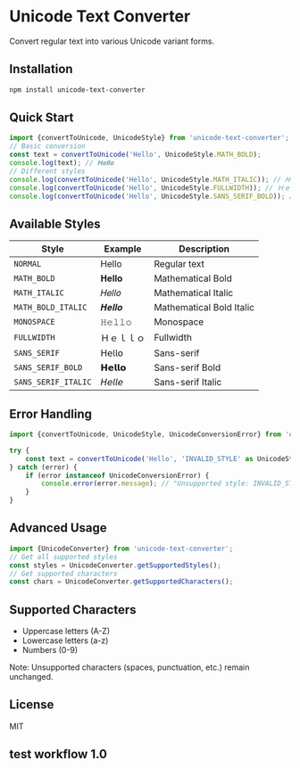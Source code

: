 # Unicode Text Converter

Convert regular text into various Unicode variant forms.

## Installation

```bash
npm install unicode-text-converter
```

## Quick Start

```typescript
import {convertToUnicode, UnicodeStyle} from 'unicode-text-converter';
// Basic conversion
const text = convertToUnicode('Hello', UnicodeStyle.MATH_BOLD);
console.log(text); // 𝐇𝐞𝐥𝐥𝐨
// Different styles
console.log(convertToUnicode('Hello', UnicodeStyle.MATH_ITALIC)); // 𝐻𝑒𝑙𝑙𝑜
console.log(convertToUnicode('Hello', UnicodeStyle.FULLWIDTH)); // Ｈｅｌｌｏ
console.log(convertToUnicode('Hello', UnicodeStyle.SANS_SERIF_BOLD)); // 𝗛𝗲𝗹𝗹𝗼
```

## Available Styles

| Style               | Example    | Description              |
|---------------------|------------|--------------------------|
| `NORMAL`            | Hello      | Regular text             |
| `MATH_BOLD`         | 𝐇𝐞𝐥𝐥𝐨 | Mathematical Bold        |
| `MATH_ITALIC`       | 𝐻𝑒𝑙𝑙𝑜 | Mathematical Italic      |
| `MATH_BOLD_ITALIC`  | 𝑯𝒆𝒍𝒍𝒐 | Mathematical Bold Italic |
| `MONOSPACE`         | 𝙷𝚎𝚕𝚕𝚘 | Monospace                |
| `FULLWIDTH`         | Ｈｅｌｌｏ      | Fullwidth                |
| `SANS_SERIF`        | 𝖧𝖾𝗅𝗅𝗈 | Sans-serif               |
| `SANS_SERIF_BOLD`   | 𝗛𝗲𝗹𝗹𝗼 | Sans-serif Bold          |
| `SANS_SERIF_ITALIC` | 𝘏𝘦𝘭𝘭𝘦 | Sans-serif Italic        |

## Error Handling

```typescript
import {convertToUnicode, UnicodeStyle, UnicodeConversionError} from 'unicode-text-converter';

try {
    const text = convertToUnicode('Hello', 'INVALID_STYLE' as UnicodeStyle);
} catch (error) {
    if (error instanceof UnicodeConversionError) {
        console.error(error.message); // "Unsupported style: INVALID_STYLE"
    }
}
```

## Advanced Usage

```typescript
import {UnicodeConverter} from 'unicode-text-converter';
// Get all supported styles
const styles = UnicodeConverter.getSupportedStyles();
// Get supported characters
const chars = UnicodeConverter.getSupportedCharacters();
```

## Supported Characters

- Uppercase letters (A-Z)
- Lowercase letters (a-z)
- Numbers (0-9)

Note: Unsupported characters (spaces, punctuation, etc.) remain unchanged.

## License

MIT

## test workflow 1.0